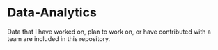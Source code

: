 # Data-Analytics
Data that I have worked on, plan to work on, or have contributed with a team are included in this repository.

